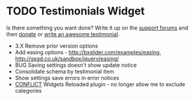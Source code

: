 # TODO Testimonials Widget

Is there something you want done? Write it up on the [support forums](http://wordpress.org/support/plugin/testimonials-widget) and then [donate](http://aihr.us/about-aihrus/donate/) or [write an awesome testimonial](http://aihr.us/about-aihrus/testimonials/add-testimonial/).

* 3.X Remove prior version options
* Add easing options - http://bxslider.com/examples/easing, http://gsgd.co.uk/sandbox/jquery/easing/
* BUG Saving settings doesn't show update notice
* Consolidate schema by testimonial item 
* Show settings save errors in error notices
* [CONFLICT](https://aihrus.zendesk.com/agent/#/tickets/562) Widgets Reloaded plugin - no longer allow me to exclude categories
